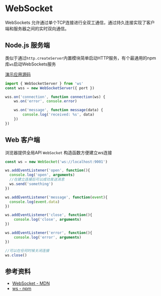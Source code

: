 # WebSocket
WebSockets 允许通过单个TCP连接进行全双工通信，通过持久连接实现了客户端和服务器之间的实时双向通信。

## Node.js 服务端

类似于通过`http.createServer`内置模块简单启动HTTP服务，有个最通用的npm库`ws`启动WebSockets服务

[演示应用源码](https://github.com/luoway/web-service-demo/blob/master/src/service/webSockets/serve.ts)
```js
import { WebSocketServer } from 'ws'
const wss = new WebSocketServer({ port })

wss.on('connection', function connection(ws) {
    ws.on('error', console.error)

    ws.on('message', function message(data) {
        console.log('received: %s', data)
    })
})
```

## Web 客户端
浏览器提供全局API `WebSocket` 构造函数方便建立ws连接
```js
const ws = new WebSocket('ws://localhost:9001')

ws.addEventListener('open', function(){
  console.log('open', arguments)
  //在建立连接后可以成功发送消息
  ws.send('something')
})

ws.addEventListener('message', function(event){
  console.log(event.data)
})

ws.addEventListener('close', function(){
    console.log('close', arguments)
})

ws.addEventListener('error', function(){
    console.log('error', arguments)
})

//可以在任何时候关闭连接
ws.close()
```

## 参考资料
- [WebSocket - MDN](https://developer.mozilla.org/zh-CN/docs/Web/API/WebSocket)
- [ws - npm](https://www.npmjs.com/package/ws)